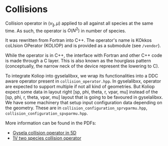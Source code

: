 # Collisions

Collision operator in $`(v_\parallel,\mu)`$ applied to all against all species at the same time. As such, the operator is $O(N^2)$ in number of species.

It was rewritten from Fortran into C++. The operator's name is KOkkos coLIsion OPerator (KOLIOP) and is provided as a submodule (see `/vendor`).

While the operator is in C++, the interface with Fortran and other C++ code is made through a C layer. This is also known as the hourglass pattern (conceptually, the narrow neck of the device represent the lowering to C).

To integrate Koliop into gyselalibxx, we wrap its functionalities into a DDC aware operator present in `collision_operator.hpp`. In gyselalibxx, operator are expected to support multiple if not all kind of geometries. But Koliop expect some data in layout right [sp, phi, theta, r, vpar, mu] instead of the [sp, phi, r, theta, vpar, mu] layout that is going to be favoured in gyselalibxx. We have some machinery that setup input configuration data depending on the geometry. These are in `collision_configuration_sprvparmu.hpp`, `collision_configuration_spvparmu.hpp`.

More information can be found in the PDFs:

- [Gysela collision operator in 5D](../../docs/latex/geometry5D/collisions/Gysela_collision.pdf)
- [1V two species collision operator](../../docs/latex/geometryXVx/rhs/collisions_intra_inter.pdf)
